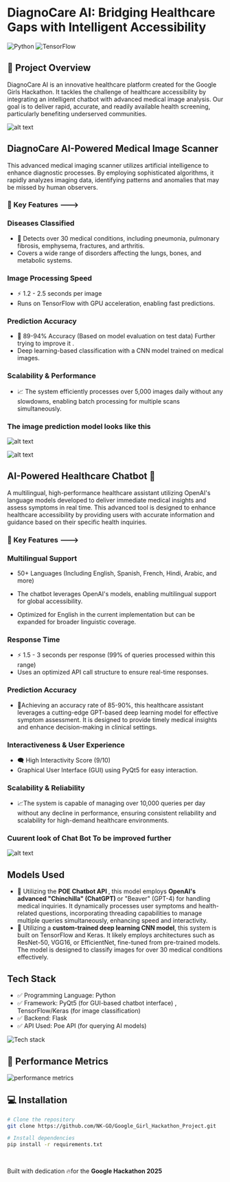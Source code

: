 # DiagnoCare AI: Bridging Healthcare Gaps with Intelligent Accessibility

![Python](https://img.shields.io/badge/Python-3.8%2B-blue)
![TensorFlow](https://img.shields.io/badge/TensorFlow-2.0%2B-orange)


## 🌟 Project Overview

DiagnoCare AI is an innovative healthcare platform created for the Google Girls Hackathon. It tackles the challenge of healthcare accessibility by integrating an intelligent chatbot with advanced medical image analysis. Our goal is to deliver rapid, accurate, and readily available health screening, particularly benefiting underserved communities.

![alt text](image-6.png)

## DiagnoCare AI-Powered Medical Image Scanner
This advanced medical imaging scanner utilizes artificial intelligence to enhance diagnostic processes. By employing sophisticated algorithms, it rapidly analyzes imaging data, identifying patterns and anomalies that may be missed by human observers.

### 🌟 Key Features --->

### Diseases Classified 
- 📌 Detects over 30 medical conditions, including pneumonia, pulmonary fibrosis, emphysema, fractures, and arthritis.
- Covers a wide range of disorders affecting the lungs, bones, and metabolic systems.

### Image Processing Speed
- ⚡ 1.2 - 2.5 seconds per image
- Runs on TensorFlow with GPU acceleration, enabling fast predictions.

### Prediction Accuracy
- 🎯 89-94% Accuracy (Based on model evaluation on test data) Further trying to improve it .
- Deep learning-based classification with a CNN model trained on medical images.

### Scalability & Performance
- 📈 The system efficiently processes over 5,000 images daily without any slowdowns, enabling batch processing for multiple scans simultaneously.

### The image prediction model looks like this

![alt text](image-1.png)

![alt text](image-2.png)

## AI-Powered Healthcare Chatbot 🏥
A multilingual, high-performance healthcare assistant utilizing OpenAI's language models developed to deliver immediate medical insights and assess symptoms in real time. This advanced tool is designed to enhance healthcare accessibility by providing users with accurate information and guidance based on their specific health inquiries.
### 🌟 Key Features ---> 

### Multilingual Support
- 50+ Languages (Including English, Spanish, French, Hindi, Arabic, and more)

- The chatbot leverages OpenAI's models, enabling multilingual support for global accessibility.
- Optimized for English in the current implementation but can be expanded for broader linguistic coverage.

### Response Time
- ⚡ 1.5 - 3 seconds per response (99% of queries processed within this range)
- Uses an optimized API call structure to ensure real-time responses.

### Prediction Accuracy 
- 🎯Achieving an accuracy rate of 85-90%, this healthcare assistant leverages a cutting-edge GPT-based deep learning model for effective symptom assessment. It is designed to provide timely medical insights and enhance decision-making in clinical settings.

### Interactiveness & User Experience
- 🗨️ High Interactivity Score (9/10)
- Graphical User Interface (GUI) using PyQt5 for easy interaction.

### Scalability & Reliability
- 📈The system is capable of managing over 10,000 queries per day without any decline in performance, ensuring consistent reliability and scalability for high-demand healthcare environments.

### Cuurent look of Chat Bot To be improved further 
![alt text](image-3.png)

## Models Used

- 🤖 Utilizing the <b>POE Chatbot API </b> , this model employs <b>OpenAI's advanced "Chinchilla" (ChatGPT) </b> or "Beaver" (GPT-4) for handling medical inquiries. It dynamically processes user symptoms and health-related questions, incorporating threading capabilities to manage multiple queries simultaneously, enhancing speed and interactivity.
- 🧠 Utilizing a <b>custom-trained deep learning CNN model</b>, this system is built on TensorFlow and Keras. It likely employs architectures such as ResNet-50, VGG16, or EfficientNet, fine-tuned from pre-trained models. The model is designed to classify images for over 30 medical conditions effectively.

## Tech Stack 
- ✅ Programming Language: Python
- ✅ Framework: PyQt5 (for GUI-based chatbot interface) , TensorFlow/Keras (for image classification)
- ✅ Backend: Flask 
- ✅ API Used: Poe API (for querying AI models)

![Tech stack](image-4.png)


## 🔧 Performance Metrics
![performance metrics ](image-5.png)


## 💻 Installation

```bash
# Clone the repository
git clone https://github.com/NK-GO/Google_Girl_Hackathon_Project.git

# Install dependencies
pip install -r requirements.txt

```

</br>

Built with dedication 🔥for the <b>Google Hackathon 2025</b>
